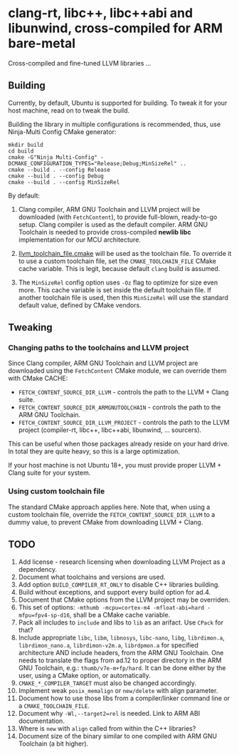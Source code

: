 # clang-rt, libc++, libc++abi and libunwind, cross-compiled for ARM bare-metal

Cross-compiled and fine-tuned LLVM libraries ...

## Building

Currently, by default, Ubuntu is supported for building. To tweak it for your host machine, read on to tweak the build.

Building the library in multiple configurations is recommended, thus, use Ninja-Multi Config CMake generator:

```
mkdir build
cd build
cmake -G"Ninja Multi-Config" -DCMAKE_CONFIGURATION_TYPES="Release;Debug;MinSizeRel" ..
cmake --build . --config Release
cmake --build . --config Debug
cmake --build . --config MinSizeRel
```

By default:

1. Clang compiler, ARM GNU Toolchain and LLVM project will be downloaded (with `FetchContent`), to provide full-blown,
ready-to-go setup. Clang compiler is used as the default compiler. ARM GNU Toolchain is needed to provide cross-compiled
**newlib libc** implementation for our MCU architecture.

2. [llvm_toolchain_file.cmake](cmake/llvm_toolchain_file.cmake) will be used as the toolchain file.
To override it to use a custom toolchain file, set the `CMAKE_TOOLCHAIN_FILE` CMake cache variable. This is legit, 
because default `clang` build is assumed.

3. The `MinSizeRel` config option uses `-Oz` flag to optimize for size even more. This cache variable is set inside
the default toolchain file. If another toolchain file is used, then this `MinSizeRel` will use the standard
default value, defined by CMake vendors.

## Tweaking

### Changing paths to the toolchains and LLVM project

Since Clang compiler, ARM GNU Toolchain and LLVM project are downloaded using the `FetchContent` CMake module, we
can override them with CMake CACHE:

* `FETCH_CONTENT_SOURCE_DIR_LLVM` - controls the path to the LLVM + Clang suite.
* `FETCH_CONTENT_SOURCE_DIR_ARMGNUTOOLCHAIN` - controls the path to the ARM GNU Toolchain.
* `FETCH_CONTENT_SOURCE_DIR_LLVM_PROJECT` - controls the path to the LLVM project (compiler-rt, libc++, libc++abi,
libunwind, ... sourcers).

This can be useful when those packages already reside on your hard drive. In total they are quite heavy, so this
is a large optimization.

If your host machine is not Ubuntu 18+, you must provide proper LLVM + Clang suite for your system.

### Using custom toolchain file

The standard CMake approach applies here. Note that, when using a custom toolchain file, override the
`FETCH_CONTENT_SOURCE_DIR_LLVM` to a dummy value, to prevent CMake from downloading LLVM + Clang.

## TODO

1. Add license - research licensing when downloading LLVM Project as a dependency.
7. Document what toolchains and versions are used.
9. Add option `BUILD_COMPILER_RT_ONLY` to disable C++ libraries building.
10. Build without exceptions, and support every build option for ad.4.
11. Document that CMake options from the LLVM project may be overriden.
12. This set of options: `-mthumb -mcpu=cortex-m4 -mfloat-abi=hard -mfpu=fpv4-sp-d16`, shall be a CMake cache variable.
13. Pack all includes to `include` and libs to `lib` as an arifact. Use `CPack` for that?
14. Include appropriate `libc`, `libm`, `libnosys`, `libc-nano`, `libg`, `librdimon.a`, `librdimon_nano.a`, 
`librdimon-v2m.a`, `librdpmon.a` for specified architecture AND include headers, from the ARM GNU Toolchain.
 One needs to translate the flags from ad.12 to proper
directory in the ARM GNU Toolchain, e.g.: `thumb/v7e-m+fp/hard`. It can be done either by the user, using a CMake
option, or automatically.
15. `CMAKE_*_COMPILER_TARGET` must also be changed accordingly.
16. Implement weak `posix_memalign` or `new/delete` with align parameter.
18. Document how to use those libs from a compiler/linker command line or a `CMAKE_TOOLCHAIN_FILE`.
19. Document why `-Wl,--target2=rel` is needed. Link to ARM ABI documentation.
20. Where is `new` with `align` called from within the C++ libraries?
21. Document size of the binary similar to one compiled with ARM GNU Toolchain (a bit higher).
